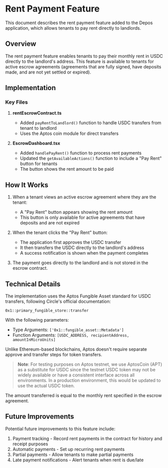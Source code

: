 # Rent Payment Feature

This document describes the rent payment feature added to the Depos application, which allows tenants to pay rent directly to landlords.

## Overview

The rent payment feature enables tenants to pay their monthly rent in USDC directly to the landlord's address. This feature is available to tenants for active escrow agreements (agreements that are fully signed, have deposits made, and are not yet settled or expired).

## Implementation

### Key Files

1. **rentEscrowContract.ts**
   - Added `payRentToLandlord()` function to handle USDC transfers from tenant to landlord
   - Uses the Aptos coin module for direct transfers

2. **EscrowDashboard.tsx**
   - Added `handlePayRent()` function to process rent payments
   - Updated the `getAvailableActions()` function to include a "Pay Rent" button for tenants
   - The button shows the rent amount to be paid

## How It Works

1. When a tenant views an active escrow agreement where they are the tenant:
   - A "Pay Rent" button appears showing the rent amount
   - This button is only available for active agreements that have deposits and are not expired

2. When the tenant clicks the "Pay Rent" button:
   - The application first approves the USDC transfer
   - It then transfers the USDC directly to the landlord's address
   - A success notification is shown when the payment completes

3. The payment goes directly to the landlord and is not stored in the escrow contract.

## Technical Details

The implementation uses the Aptos Fungible Asset standard for USDC transfers, following Circle's official documentation:

```
0x1::primary_fungible_store::transfer
```

With the following parameters:
- Type Arguments: `['0x1::fungible_asset::Metadata']`
- Function Arguments: `[USDC_ADDRESS, recipientAddress, amountInMicroUnits]`

Unlike Ethereum-based blockchains, Aptos doesn't require separate approve and transfer steps for token transfers.

> **Note**: For testing purposes on Aptos testnet, we use AptosCoin (APT) as a substitute for USDC since the testnet USDC token may not be widely available or have a consistent interface across all environments. In a production environment, this would be updated to use the actual USDC token.

The amount transferred is equal to the monthly rent specified in the escrow agreement.

## Future Improvements

Potential future improvements to this feature include:

1. Payment tracking - Record rent payments in the contract for history and receipt purposes
2. Automatic payments - Set up recurring rent payments
3. Partial payments - Allow tenants to make partial payments
4. Late payment notifications - Alert tenants when rent is due/late